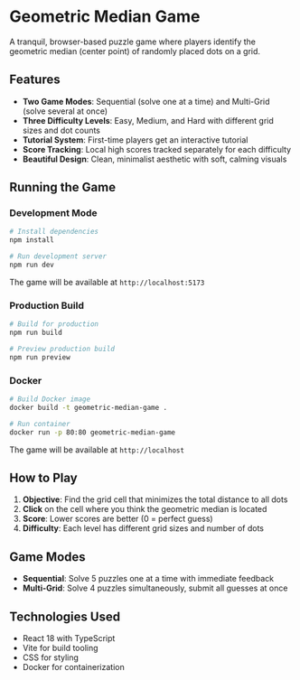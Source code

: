 # Geometric Median Game

A tranquil, browser-based puzzle game where players identify the geometric median (center point) of randomly placed dots on a grid.

## Features

- **Two Game Modes**: Sequential (solve one at a time) and Multi-Grid (solve several at once)
- **Three Difficulty Levels**: Easy, Medium, and Hard with different grid sizes and dot counts
- **Tutorial System**: First-time players get an interactive tutorial
- **Score Tracking**: Local high scores tracked separately for each difficulty
- **Beautiful Design**: Clean, minimalist aesthetic with soft, calming visuals

## Running the Game

### Development Mode

```bash
# Install dependencies
npm install

# Run development server
npm run dev
```

The game will be available at `http://localhost:5173`

### Production Build

```bash
# Build for production
npm run build

# Preview production build
npm run preview
```

### Docker

```bash
# Build Docker image
docker build -t geometric-median-game .

# Run container
docker run -p 80:80 geometric-median-game
```

The game will be available at `http://localhost`

## How to Play

1. **Objective**: Find the grid cell that minimizes the total distance to all dots
2. **Click** on the cell where you think the geometric median is located
3. **Score**: Lower scores are better (0 = perfect guess)
4. **Difficulty**: Each level has different grid sizes and number of dots

## Game Modes

- **Sequential**: Solve 5 puzzles one at a time with immediate feedback
- **Multi-Grid**: Solve 4 puzzles simultaneously, submit all guesses at once

## Technologies Used

- React 18 with TypeScript
- Vite for build tooling
- CSS for styling
- Docker for containerization